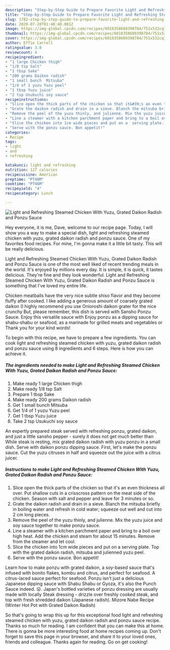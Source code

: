 ```yaml
---
description: "Step-by-Step Guide to Prepare Favorite Light and Refreshing Steamed Chicken With Yuzu, Grated Daikon Radish and Ponzu Sauce"
title: "Step-by-Step Guide to Prepare Favorite Light and Refreshing Steamed Chicken With Yuzu, Grated Daikon Radish and Ponzu Sauce"
slug: 1782-step-by-step-guide-to-prepare-favorite-light-and-refreshing-steamed-chicken-with-yuzu-grated-daikon-radish-and-ponzu-sauce
date: 2020-07-28T01:48:40.081Z
image: https://img-global.cpcdn.com/recipes/6018358689398784/751x532cq70/light-and-refreshing-steamed-chicken-with-yuzu-grated-daikon-radish-and-ponzu-sauce-recipe-main-photo.jpg
thumbnail: https://img-global.cpcdn.com/recipes/6018358689398784/751x532cq70/light-and-refreshing-steamed-chicken-with-yuzu-grated-daikon-radish-and-ponzu-sauce-recipe-main-photo.jpg
cover: https://img-global.cpcdn.com/recipes/6018358689398784/751x532cq70/light-and-refreshing-steamed-chicken-with-yuzu-grated-daikon-radish-and-ponzu-sauce-recipe-main-photo.jpg
author: Effie Carroll
ratingvalue: 3.8
reviewcount: 4
recipeingredient:
- "1 large Chicken thigh"
- "1/8 tsp Salt"
- "1 tbsp Sake"
- "200 grams Daikon radish"
- "1 small bunch  Mitsuba"
- "1/4 of 1 yuzu Yuzu peel"
- "1 tbsp Yuzu juice"
- "2 tsp Usukuchi soy sauce"
recipeinstructions:
- "Slice open the thick parts of the chicken so that it&#39;s an even thickness all over. Put shallow cuts in a crisscross pattern on the meat side of the chicken. Season with salt and pepper and leave for 3 minutes or so."
- "Grate the daikon radish and drain in a sieve. Blanch the mitsuba briefly in boiling water and refresh in cold water; squeeze out well and cut into 2 cm long pieces."
- "Remove the peel of the yuzu thinly, and julienne. Mix the yuzu juice and soy sauce together to make ponzu sauce."
- "Line a steamer with a kitchen parchment paper and bring to a boil over high heat. Add the chicken and steam for about 15 minutes. Remove from the steamer and let cool."
- "Slice the chicken into 1cm wide pieces and put on a  serving plate. Top with the grated daikon radish, mitsuba and julienned yuzu peel."
- "Serve with the ponzu sauce. Bon appetit!"
categories:
- Recipe
tags:
- light
- and
- refreshing

katakunci: light and refreshing 
nutrition: 127 calories
recipecuisine: American
preptime: "PT40M"
cooktime: "PT46M"
recipeyield: "4"
recipecategory: Lunch

---
```



![Light and Refreshing Steamed Chicken With Yuzu, Grated Daikon Radish and Ponzu Sauce](https://img-global.cpcdn.com/recipes/6018358689398784/751x532cq70/light-and-refreshing-steamed-chicken-with-yuzu-grated-daikon-radish-and-ponzu-sauce-recipe-main-photo.jpg)

Hey everyone, it is me, Dave, welcome to our recipe page. Today, I will show you a way to make a special dish, light and refreshing steamed chicken with yuzu, grated daikon radish and ponzu sauce. One of my favorites food recipes. For mine, I'm gonna make it a little bit tasty. This will be really delicious.

Light and Refreshing Steamed Chicken With Yuzu, Grated Daikon Radish and Ponzu Sauce is one of the most well liked of recent trending meals in the world. It's enjoyed by millions every day. It is simple, it is quick, it tastes delicious. They're fine and they look wonderful. Light and Refreshing Steamed Chicken With Yuzu, Grated Daikon Radish and Ponzu Sauce is something that I've loved my entire life.

Chicken meatballs have the very nice subtle shiso flavor and they become fluffy after cooked. I like adding a generous amount of coarsely grated daikon (I highly recommend you use Onioroshi daikon grater for the nice crunchy But, please remember, this dish is served with Sansho Ponzu Sauce. Enjoy this versatile sauce with Enjoy ponzu as a dipping sauce for shabu-shabu or seafood, as a marinade for grilled meats and vegetables or Thank you for your kind words!


To begin with this recipe, we have to prepare a few ingredients. You can cook light and refreshing steamed chicken with yuzu, grated daikon radish and ponzu sauce using 8 ingredients and 6 steps. Here is how you can achieve it.

<!--inarticleads1-->

##### The ingredients needed to make Light and Refreshing Steamed Chicken With Yuzu, Grated Daikon Radish and Ponzu Sauce:

1. Make ready 1 large Chicken thigh
1. Make ready 1/8 tsp Salt
1. Prepare 1 tbsp Sake
1. Make ready 200 grams Daikon radish
1. Get 1 small bunch  Mitsuba
1. Get 1/4 of 1 yuzu Yuzu peel
1. Get 1 tbsp Yuzu juice
1. Take 2 tsp Usukuchi soy sauce


An expertly prepared steak served with refreshing ponzu, grated daikon, and just a little sansho pepper - surely it does not get much better than While steak is resting, mix grated daikon radish with yuzu ponzu in a small dish. Serve with daikon ponzu dipping sauce. First, let&#39;s make the ponzu sauce. Cut the yuzu citruses in half and squeeze out the juice with a citrus juicer. 

<!--inarticleads2-->

##### Instructions to make Light and Refreshing Steamed Chicken With Yuzu, Grated Daikon Radish and Ponzu Sauce:

1. Slice open the thick parts of the chicken so that it&#39;s an even thickness all over. Put shallow cuts in a crisscross pattern on the meat side of the chicken. Season with salt and pepper and leave for 3 minutes or so.
1. Grate the daikon radish and drain in a sieve. Blanch the mitsuba briefly in boiling water and refresh in cold water; squeeze out well and cut into 2 cm long pieces.
1. Remove the peel of the yuzu thinly, and julienne. Mix the yuzu juice and soy sauce together to make ponzu sauce.
1. Line a steamer with a kitchen parchment paper and bring to a boil over high heat. Add the chicken and steam for about 15 minutes. Remove from the steamer and let cool.
1. Slice the chicken into 1cm wide pieces and put on a  serving plate. Top with the grated daikon radish, mitsuba and julienned yuzu peel.
1. Serve with the ponzu sauce. Bon appetit!


Learn how to make ponzu with grated daikon, a soy-based sauce that&#39;s infused with bonito flakes, kombu and citrus, and perfect for seafood. A citrus-laced sauce perfect for seafood. Ponzu isn&#39;t just a delicious Japanese dipping sauce with Shabu Shabu or Gyoza, it&#39;s also the Punch Sauce indeed. 😛. Japan&#39;s bottled varieties of ponzu dressing are usually made with locally Steak dressing - drizzle over freshly cooked steak, and top with fresh shredded daikon (Japanese radish). Mizore Nabe Recipe (Winter Hot Pot with Grated Daikon Radish) 

So that's going to wrap this up for this exceptional food light and refreshing steamed chicken with yuzu, grated daikon radish and ponzu sauce recipe. Thanks so much for reading. I am confident that you can make this at home. There is gonna be more interesting food at home recipes coming up. Don't forget to save this page in your browser, and share it to your loved ones, friends and colleague. Thanks again for reading. Go on get cooking!
